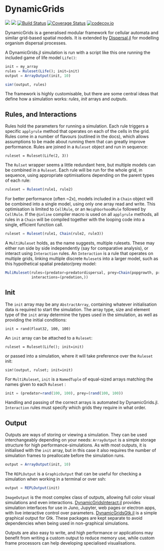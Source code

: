 # DynamicGrids

[![](https://img.shields.io/badge/docs-stable-blue.svg)](https://cesaraustralia.github.io/DynamicGrids.jl/stable)
[![](https://img.shields.io/badge/docs-dev-blue.svg)](https://cesaraustralia.github.io/DynamicGrids.jl/dev)
[![Build Status](https://travis-ci.org/cesaraustralia/DynamicGrids.jl.svg?branch=master)](https://travis-ci.org/cesaraustralia/DynamicGrids.jl) 
[![Coverage Status](https://coveralls.io/repos/cesaraustralia/DynamicGrids.jl/badge.svg?branch=master&service=github)](https://coveralls.io/github/cesaraustralia/DynamicGrids.jl?branch=master) 
[![codecov.io](http://codecov.io/github/cesaraustralia/DynamicGrids.jl/coverage.svg?branch=master)](http://codecov.io/github/cesaraustralia/DynamicGrids.jl?branch=master)

DynamicGrids is a generalised modular framework for cellular automata and
similar grid-based spatial models. It is extended by
[Dispersal.jl](https://github.com/cesaraustralia/Dispersal.jl) for modelling
organism dispersal processes.


A DynamicGrids.jl simulation is run with a script like this one
running the included game of life model `Life()`:

```julia
init = my_array
rules = Ruleset(Life(); init=init)
output = ArrayOutput(init, 10)

sim!(output, rules)
```



The framework is highly customisable, but there are some central ideas that define
how a simulation works: *rules*, *init* arrays and *outputs*.


## Rules, and Interactions

Rules hold the parameters for running a simulation. Each rule triggers a
specific `applyrule` method that operates on each of the cells in the grid.
Rules come in a number of flavours (outlined in the docs), which allows
assumptions to be made about running them that can greatly improve performance.
Rules are joined in a `Ruleset` object and run in sequence:

```
ruleset = Ruleset(Life(2, 3))
```

The `Rulset` wrapper seems a little redundant here, but multiple models can be
combined in a `Ruleset`. Each rule will be run for the whole grid, in sequence,
using appropriate optimisations depending on the parent types of each rule:

```julia
ruleset = Ruleset(rule1, rule2)
```

For better performance (often ~2x), models included in a `Chain` object will be
combined into a single model, using only one array read and write. This
optimisation is limited to `CellRule`, or an `NeighborhoodRule`
followed by `CellRule`. If the `@inline` compiler macro is used on all
`applyrule` methods, all rules in a `Chain` will be compiled together with the
looping code into a single, efficient function call.

```julia
ruleset = Ruleset(rule1, Chain(rule2, rule3))
```

A `MultiRuleset` holds, as the name suggests, multiple rulesets. These may
either run side by side independently (say for comparative analysis), or
interact using `Interaction` rules. An `Interaction` is a rule that operates on
multiple grids, linking multiple discrete `Ruleset`s into a larger model, such
as this hypothetical spatial predator/prey model:

```julia
MuliRuleset(rules=(predator=predatordispersal, prey=Chain(popgrowth, preydispersal)),
            interactions=(predation,))
```


## Init

The `init` array may be any `AbstractArray`, containing whatever initialisation
data is required to start the simulation. The array type, size and element type
of the `init` array determine the types used in the simulation, as well as
providing the initial conditions:

```juli
init = rand(Float32, 100, 100)
```

An `init` array can be attached to a `Ruleset`: 

```
ruleset = Ruleset(Life(); init=init)
```

or passed into a simulation, where it will take preference over the `Ruleset` init:

```
sim!(output, rulset; init=init)
```

For `MultiRuleset`, `init` is a `NamedTuple` of equal-sized arrays
matching the names given to each `Ruleset` :

```julia
init = (predator=rand(100, 100), prey=(rand(100, 100))
```

Handling and passing of the correct arrays is automated by DynamicGrids.jl.
`Interaction` rules must specify which grids they require in what order.


## Output 

Outputs are ways of storing or viewing a simulation. They can be used
interchangeably depending on your needs: `ArrayOutput` is a simple storage
structure for high performance-simulations. As with most outputs, it is
initialised with the `init` array, but in this case it also requires the number
of simulation frames to preallocate before the simulation runs.

```julia
output = ArrayOutput(init, 10)
```

The `REPLOutput` is a `GraphicOutput` that can be useful for checking a
simulation when working in a terminal or over ssh:

```julia
output = REPLOutput(init)
```

`ImageOutput` is the most complex class of outputs, allowing full color visual
simulations and even interactions.
[DynamicGridsInteract.jl](https://github.com/cesaraustralia/DynamicGridsInteract.jl)
provides simulation interfaces for use in Juno, Jupyter, web pages or electron
apps, with live interactive control over parameters.
[DynamicGridsGtk.jl](https://github.com/cesaraustralia/DynamicGridsGtk.jl) is a
simple graphical output for Gtk. These packages are kept separate to avoid
dependencies when being used in non-graphical simulations. 

Outputs are also easy to write, and high performance or applications may benefit
from writing a custom output to reduce memory use, while custom frame processors
can help developing specialised visualisations.
